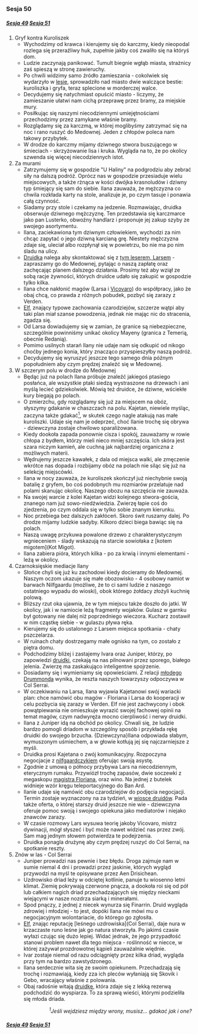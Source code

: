### Sesja 50
##### [Sesja 49](#sesja-049) [Sesja 51](#sesja-051)
1. Gryf kontra Kuroliszek
    - Wychodzimy od krawca i kierujemy się do karczmy, kiedy nieopodal rozlega się przeraźliwy huk, zupełnie jakby coś zwaliło się na któryś dom.
    - Ludzie zaczynają panikować. Tumult biegnie wgłąb miasta, strażnicy zaś spieszą w stronę zawieruchy.
    - Po chwili widzimy samo źródło zamieszania - cokolwiek się wydarzyło w [lesie](Brokilon), sprowadziło nad miasto dwie walczące bestie: kuroliszka i gryfa, teraz splecione w morderczej walce.
    - Decydujemy się natychmiast opuścić miasto - liczymy, że zamieszanie ułatwi nam cichą przeprawę przez bramy, za miejskie mury.
    - Posiłkując się naszymi niecodziennymi umiejętnościami przechodzimy przez zamykane właśnie bramy.
    - Rozglądamy się za karczmą, w której moglibyśmy zatrzymać się na noc i rano ruszyć do Medownej. Jeden z chłopów poleca nam takowy przybytek.
    - W drodze do karczmy mijamy dziwnego stwora buszującego w śmieciach - skrzyżowanie lisa i kruka. Wygląda na to, że po okolicy szwenda się więcej niecodziennych istot.
2. Za murami
    - Zatrzymujemy się w gospodzie "U Haliny" na podgrodziu aby zebrać siły na dalszą podróż. Oprócz nas w gospodzie przesiaduje wielu miejscowych, a także rżnąca w kości dwójka krasnoludów i dziwny typ śmiejący się sam do siebie. Ilana zauważa, że mężczyzna co chwila rozkłada karty na stole, analizuje je, po czym tasuje i ponawia całą czynność.
    - Siadamy przy stole i czekamy na jedzenie. Rozmawiając, druidka obserwuje dziwnego mężczyznę. Ten przedstawia się karczmarce jako pan Lusterko, obwoźny handlarz i proponuje jej zakup szyby ze swojego asortymentu.
    - Ilana, zaciekawiona tym dziwnym człowiekiem, wychodzi za nim chcąc zapytać o jego dziwną karcianą grę. Niestety mężczyzna zdaje się, uleciał albo rozpłynął się w powietrzu, bo nie ma po nim śladu na ulicy. 
    - [Druidka](Ilana) nalega aby skontaktować się z [tym leserem, Larsem](Lars) - zapraszamy go do Medownej, pytając o naszą zapłatę oraz zachęcając planem dalszego działania. Prosimy też aby wziął ze sobą racje żywności, których druidce udało się zakupić w gospodzie tylko kilka.
    - Ilana chce nakłonić magów (Larsa i [Vicovaro](Florian)) do współpracy, jako że obaj chcą, co prawda z różnych pobudek, pozbyć się zarazy z Verden. 
    - [Elf](Kajetan), znający typowe zachowania czarodziejów, szczerze wątpi aby taki plan miał szanse powodzenia, jednak nie mając nic do stracenia, zgadza się.
    - Od Larsa dowiadujemy się w zamian, że granice są niebezpieczne, szczególnie powinniśmy unikać okolicy Mayeny (granica z Temerią, obecnie Redanią).
    - Pomimo usilnych starań Ilany nie udaje nam się odkupić od nikogo choćby jednego konia, który znacząco przyspieszyłby naszą podróż.
    - Decydujemy się wyruszyć jeszcze tego samego dnia późnym popołudniem aby czym prędzej znaleźć się w Medownej.
3. W szczerym polu w drodze do Medownej
    - Będąc już na polach Ilana próbuje znaleźć jakiegoś ptasiego posłańca, ale wszystkie ptaki siedzą wystraszone na drzewach i ani myślą lecieć gdziekolwiek. Mówią też druidce, że dziwne, wściekłe kury biegają po polach.
    - O zmierzchu, gdy rozglądamy się już za miejscem na obóz, słyszymy gdakanie w chaszczach na polu. Kajetan, niewiele myśląc, zaczyna także gdakać[<sup>1</sup>](#ad1), w skutek czego nagle atakują nas małe kuroliszki. Udaje się nam je odeprzeć, choć Ilanie trochę się obrywa - dziewczyna zostaje chwilowo sparaliżowana.
    - Kiedy dookoła zapada ponownie cisza i spokój, zauważamy w rowie chłopa z bydłem, którzy mieli nieco mniej szczęścia. Ich skóra jest szara niczym kamień, ale cuchną jak najbardziej organiczna z możliwych materii.
    - Wędrujemy jeszcze kawałek, z dala od miejsca walki, ale zmęczenie wkrótce nas dopada i rozbijamy obóz na polach nie siląc się już na selekcję miejscówki.
    - Ilana w nocy zauważa, że kuroliszek skończył już niechybnie swoją batalię z gryfem, bo coś podobnych mu rozmiarów przelatuje nad polami skanując okolicę. Naszego obozu na szczęścia nie zauważa.
    - Na swojej warcie z kolei Kajetan widzi kolejnego stwora-gościa, znanego nam już sowo-niedźwiedzia. Zwierzę łapie coś do zjedzenia, po czym oddala się w tylko sobie znanym kierunku.
    - Noc przebiega bez dalszych zakłóceń. Skoro świt ruszamy dalej. Po drodze mijamy ludzkie sadyby. Kilkoro dzieci biega bawiąc się na polach.
    - Naszą uwagę przykuwa powalone drzewo z charakterystycznym wgnieceniem - ślady wskazują na starcie sowiołaka z [kotem migotem](Kot Migot).
    - Ilana zabiera pióra, których kilka - po za krwią i innymi elementami - leżą w okolicy.
3. Czarnoksięskie mediacje Ilany
    - Słońce chyli się już ku zachodowi kiedy docieramy do Medownej. Naszym oczom ukazuje się małe obozowisko - 4 osobowy namiot w barwach Nilfgaardu (możliwe, że to ci sami ludzie z naszego ostatniego wypadu do wioski), obok którego żołdacy złożyli kuchnię polową.
    - Bliższy rzut oka ujawnia, że w tym miejscu także doszło do jatki. W okolicy, jak i w namiocie leżą fragmenty wojaków. Gulasz w garnku był gotowany nie dalej niż poprzedniego wieczora. Kucharz zostawił w nim cząstkę siebie - w gulaszu pływa ręka.
    - Kierujemy się do ustalonego z Larsem miejsca spotkania - chaty pszczelarza.
    - W ruinach chaty dostrzegamy małe ognisko na tym, co zostało z piętra domu.
    - Podchodzimy bliżej i zastajemy Ivara oraz Juniper, którzy, po zapowiedzi [druidki](Ilana), czekają na nas pilnowani przez sporego, białego jelenia. Zwierzę ma zaskakująco inteligentne spojrzenie.
    - Dosiadamy się i wymieniamy się opowieściami. Z relacji [młodego Drummonda](Ivar) wynika, że reszta naszych towarzyszy odpoczywa w Col Serrai.
    - W oczekiwaniu na Larsa, Ilana wyjawia Kajetanowi swój wariacki plan: chce namówić obu magów - Floriana i Larsa do kooperacji w celu pozbycia się zarazy w Verden. Elf nie jest zachwycony i obok powątpiewania nie omieszkuje wyrazić swojej fachowej opinii na temat magów, czym nadwyręża mocno cierpliwość i nerwy druidki.
    - Ilana z Juniper idą na obchód po okolicy. Chwali się, że ludzie bardzo pomogli driadom w szczególny sposób i przykłada rękę druidki do swojego brzucha. {Dziewczyna}Ilana odpowiada słabym, wymuszonym uśmiechem, a w głowie kotłują jej się najczarniejsze z myśli.
    - Druidka prosi Kajetana o zwój komunikacyjny. Rozpoczyna negocjacje z [nilfgaardczykiem](Florian) oferując swoją asystę.
    - Zgodnie z umową o północy przybywa Lars  na niecodziennym, eterycznym rumaku. Przywiózł trochę zapasów, dwie soczewki z megaskopu [magistra Floriana](Florian), oraz wino. Na jednej z butelek widnieje wzór kręgu teleportacyjnego do Ban Ard.
    - Ilanie udaje się namówić obu czarodziejów do podjęcia negocjacji. Termin zostaje wyznaczony na za tydzień, w [wiosce druidów](Wioska). Pada także oferta, o której starszy druid jeszcze nie wie - dziewczyna oferuje pomoc swoją i swojego opiekuna jako mediatorów i niejako znawców zarazy.
    - W czasie rozmowy Lars wysuwa teorię jakoby Vicovaro, mistrz dywinacji, mógł słyszeć i być może nawet widzieć nas przez zwój. Sam mag jednym słowem potwierdza te podejrzenia.
    - Druidka ponagla drużynę aby czym prędzej ruszyć do Col Serrai, na spotkanie reszty.
4. Znów w las - Col Serrai
    - Juniper prowadzi nas pewnie i bez błędu. Droga zajmuje nam w sumie niemal 4 dni i prowadzi przez jaskinie, których wygląd przywodzi na myśl te opisywane przez Aen Drisichean.
    - Uzdrowisko driad leży w odciętej kotlinie, panuje tu wiosenno letni klimat. Ziemię pokrywają czerwone pnącza, a dookoła roi się od pół lub całkiem nagich driad przechadzających się między nieckami wiejącymi w nasze nozdrza siarką i minerałami.
    - Spod pnączy, z jednej z niecek wynurza się Finarrin. Druid wygląda zdrowiej i młodziej - to jest, dopóki Ilana nie mówi mu o negocjacyjnym wolontariacie, do którego go zgłosiła.
    - [Elf](Kajetan), znając reputację [leśnego uzdrowiska](Col Serrai), daje nura w krzaczaste runo leśne jak go natura stworzyła. Po jakimś czasie wyłazi czując się dużo lepiej. Widać jednak, że jego przypadłość stanowi problem nawet dla tego miejsca - roślinność w niecce, w której zażywał prozdrowotnej kąpieli zauważalnie więdnie.
    - Ivar zostaje niemal od razu odciągnięty przez kilka driad, wygląda przy tym na bardzo zawstydzonego.
    - Ilana serdecznie wita się ze swoim opiekunem. Przechadzają się trochę i rozmawiają, kiedy zza ich pleców wyłaniają się Skovik i Gebo, wracający właśnie z polowania.
    - Obaj radośnie witają [druidkę](Ilana), która zdaje się z lekką rezerwą podchodzić do wyspiarza. To za sprawą wieści, którymi podzieliła się młoda driada.
<div align="right"><i><a id='ad1'></a><sup>1</sup>Jeśli wejdziesz między wrony, musisz... gdakać jak i one?</i></div>

##### [Sesja 49](#sesja-049) [Sesja 51](#sesja-051)